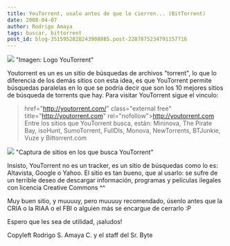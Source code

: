 ```yaml
---
title: YouTorrent, usalo antes de que lo cierren... (BitTorrent)
date: 2008-04-07
author: Rodrigo Amaya
tags: buscar, bittorrent
post_id: blog-3515952828243908885.post-2287875234791157716
---
```


[![](http://bp1.blogger.com/_ayvorITawE4/R_oze0iiowI/AAAAAAAAArY/lGYsWJQ71Pw/s400/captura2.png)](http://bp1.blogger.com/_ayvorITawE4/R_oze0iiowI/AAAAAAAAArY/lGYsWJQ71Pw/s1600-h/captura2.png)
"Imagen: Logo
YouTorrent"

Youtorrent es un es un sitio de búsquedas de archivos "torrent", lo que lo diferencia de los demás sitios con esta idea, es que YouTorrent permite búsquedas paralelas en lo que se podría decir que son los 10 mejores sitios de búsqueda de torrents que hay. Para visitar YouTorrent sigue el vinculo:

> href="http://youtorrent.com/" class="external free" title="http://youtorrent.com"
> rel="nofollow">http://youtorrent.com
Entre los sitios que YouTorrent busca, están: Mininova, The Pirate Bay, isoHunt, SumoTorrent, FullDls, Monova, NewTorrents, BTJunkie, Vuze y Bittorrent.com

[![](http://bp0.blogger.com/_ayvorITawE4/R_oyIkiiovI/AAAAAAAAArQ/adSiOTrsyq4/s400/captura1.jpg)](http://bp0.blogger.com/_ayvorITawE4/R_oyIkiiovI/AAAAAAAAArQ/adSiOTrsyq4/s1600-h/captura1.jpg)
"Captura de sitios en los
que busca YouTorrent"

Insisto, YouTorrent no es un tracker, es un sitio de búsquedas como lo es: Altavista, Google o Yahoo. El sitio es tan bueno, que al usarlo: se sufre de un terrible deseo de descargar información, programas y películas ilegales con licencia Creative Commons ^^

Muy buen sitio, y muuuuy, pero muuuuy recomendado, úsenlo antes que la CRIA o la RIAA o el FBI o alguien más se encargue de cerrarlo :P

Espero que les sea de utilidad, ¡saludos!

Copyleft Rodrigo S. Amaya C. y el staff del Sr. Byte